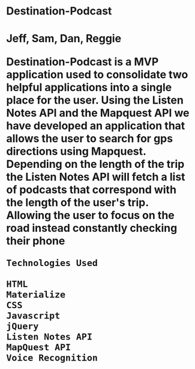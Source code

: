 <h1>Destination-Podcast<h1>
  Jeff, Sam, Dan, Reggie
  
  
   Destination-Podcast is a MVP application used to consolidate two helpful applications into a single place for the user.
   Using the Listen Notes API and the Mapquest API we have developed an application that allows the user to search for gps
   directions using Mapquest.  Depending on the length of the trip the Listen Notes API will fetch a list of podcasts that 
   correspond with the length of the user's trip.  Allowing the user to focus on the road instead constantly checking their phone
    
    Technologies Used
    
    HTML
    Materialize
    CSS
    Javascript
    jQuery
    Listen Notes API
    MapQuest API
    Voice Recognition

